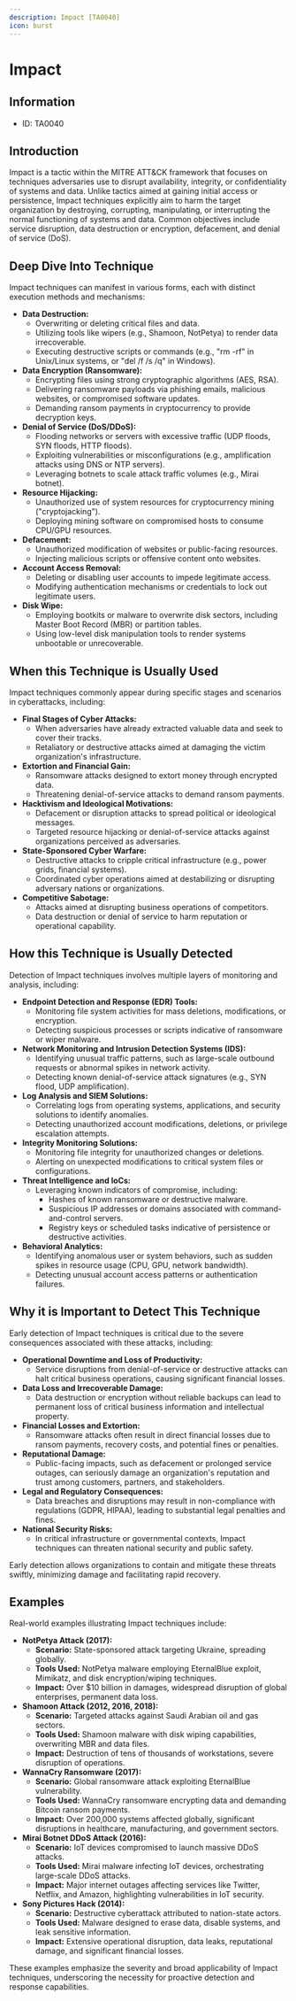```yaml
---
description: Impact [TA0040]
icon: burst
---
```


# Impact

## Information

* ID: TA0040

## Introduction

Impact is a tactic within the MITRE ATT\&CK framework that focuses on techniques adversaries use to disrupt availability, integrity, or confidentiality of systems and data. Unlike tactics aimed at gaining initial access or persistence, Impact techniques explicitly aim to harm the target organization by destroying, corrupting, manipulating, or interrupting the normal functioning of systems and data. Common objectives include service disruption, data destruction or encryption, defacement, and denial of service (DoS).

## Deep Dive Into Technique

Impact techniques can manifest in various forms, each with distinct execution methods and mechanisms:

* **Data Destruction:**
  * Overwriting or deleting critical files and data.
  * Utilizing tools like wipers (e.g., Shamoon, NotPetya) to render data irrecoverable.
  * Executing destructive scripts or commands (e.g., "rm -rf" in Unix/Linux systems, or "del /f /s /q" in Windows).
* **Data Encryption (Ransomware):**
  * Encrypting files using strong cryptographic algorithms (AES, RSA).
  * Delivering ransomware payloads via phishing emails, malicious websites, or compromised software updates.
  * Demanding ransom payments in cryptocurrency to provide decryption keys.
* **Denial of Service (DoS/DDoS):**
  * Flooding networks or servers with excessive traffic (UDP floods, SYN floods, HTTP floods).
  * Exploiting vulnerabilities or misconfigurations (e.g., amplification attacks using DNS or NTP servers).
  * Leveraging botnets to scale attack traffic volumes (e.g., Mirai botnet).
* **Resource Hijacking:**
  * Unauthorized use of system resources for cryptocurrency mining ("cryptojacking").
  * Deploying mining software on compromised hosts to consume CPU/GPU resources.
* **Defacement:**
  * Unauthorized modification of websites or public-facing resources.
  * Injecting malicious scripts or offensive content onto websites.
* **Account Access Removal:**
  * Deleting or disabling user accounts to impede legitimate access.
  * Modifying authentication mechanisms or credentials to lock out legitimate users.
* **Disk Wipe:**
  * Employing bootkits or malware to overwrite disk sectors, including Master Boot Record (MBR) or partition tables.
  * Using low-level disk manipulation tools to render systems unbootable or unrecoverable.

## When this Technique is Usually Used

Impact techniques commonly appear during specific stages and scenarios in cyberattacks, including:

* **Final Stages of Cyber Attacks:**
  * When adversaries have already extracted valuable data and seek to cover their tracks.
  * Retaliatory or destructive attacks aimed at damaging the victim organization's infrastructure.
* **Extortion and Financial Gain:**
  * Ransomware attacks designed to extort money through encrypted data.
  * Threatening denial-of-service attacks to demand ransom payments.
* **Hacktivism and Ideological Motivations:**
  * Defacement or disruption attacks to spread political or ideological messages.
  * Targeted resource hijacking or denial-of-service attacks against organizations perceived as adversaries.
* **State-Sponsored Cyber Warfare:**
  * Destructive attacks to cripple critical infrastructure (e.g., power grids, financial systems).
  * Coordinated cyber operations aimed at destabilizing or disrupting adversary nations or organizations.
* **Competitive Sabotage:**
  * Attacks aimed at disrupting business operations of competitors.
  * Data destruction or denial of service to harm reputation or operational capability.

## How this Technique is Usually Detected

Detection of Impact techniques involves multiple layers of monitoring and analysis, including:

* **Endpoint Detection and Response (EDR) Tools:**
  * Monitoring file system activities for mass deletions, modifications, or encryption.
  * Detecting suspicious processes or scripts indicative of ransomware or wiper malware.
* **Network Monitoring and Intrusion Detection Systems (IDS):**
  * Identifying unusual traffic patterns, such as large-scale outbound requests or abnormal spikes in network activity.
  * Detecting known denial-of-service attack signatures (e.g., SYN flood, UDP amplification).
* **Log Analysis and SIEM Solutions:**
  * Correlating logs from operating systems, applications, and security solutions to identify anomalies.
  * Detecting unauthorized account modifications, deletions, or privilege escalation attempts.
* **Integrity Monitoring Solutions:**
  * Monitoring file integrity for unauthorized changes or deletions.
  * Alerting on unexpected modifications to critical system files or configurations.
* **Threat Intelligence and IoCs:**
  * Leveraging known indicators of compromise, including:
    * Hashes of known ransomware or destructive malware.
    * Suspicious IP addresses or domains associated with command-and-control servers.
    * Registry keys or scheduled tasks indicative of persistence or destructive activities.
* **Behavioral Analytics:**
  * Identifying anomalous user or system behaviors, such as sudden spikes in resource usage (CPU, GPU, network bandwidth).
  * Detecting unusual account access patterns or authentication failures.

## Why it is Important to Detect This Technique

Early detection of Impact techniques is critical due to the severe consequences associated with these attacks, including:

* **Operational Downtime and Loss of Productivity:**
  * Service disruptions from denial-of-service or destructive attacks can halt critical business operations, causing significant financial losses.
* **Data Loss and Irrecoverable Damage:**
  * Data destruction or encryption without reliable backups can lead to permanent loss of critical business information and intellectual property.
* **Financial Losses and Extortion:**
  * Ransomware attacks often result in direct financial losses due to ransom payments, recovery costs, and potential fines or penalties.
* **Reputational Damage:**
  * Public-facing impacts, such as defacement or prolonged service outages, can seriously damage an organization's reputation and trust among customers, partners, and stakeholders.
* **Legal and Regulatory Consequences:**
  * Data breaches and disruptions may result in non-compliance with regulations (GDPR, HIPAA), leading to substantial legal penalties and fines.
* **National Security Risks:**
  * In critical infrastructure or governmental contexts, Impact techniques can threaten national security and public safety.

Early detection allows organizations to contain and mitigate these threats swiftly, minimizing damage and facilitating rapid recovery.

## Examples

Real-world examples illustrating Impact techniques include:

* **NotPetya Attack (2017):**
  * **Scenario:** State-sponsored attack targeting Ukraine, spreading globally.
  * **Tools Used:** NotPetya malware employing EternalBlue exploit, Mimikatz, and disk encryption/wiping techniques.
  * **Impact:** Over $10 billion in damages, widespread disruption of global enterprises, permanent data loss.
* **Shamoon Attack (2012, 2016, 2018):**
  * **Scenario:** Targeted attacks against Saudi Arabian oil and gas sectors.
  * **Tools Used:** Shamoon malware with disk wiping capabilities, overwriting MBR and data files.
  * **Impact:** Destruction of tens of thousands of workstations, severe disruption of operations.
* **WannaCry Ransomware (2017):**
  * **Scenario:** Global ransomware attack exploiting EternalBlue vulnerability.
  * **Tools Used:** WannaCry ransomware encrypting data and demanding Bitcoin ransom payments.
  * **Impact:** Over 200,000 systems affected globally, significant disruptions in healthcare, manufacturing, and government sectors.
* **Mirai Botnet DDoS Attack (2016):**
  * **Scenario:** IoT devices compromised to launch massive DDoS attacks.
  * **Tools Used:** Mirai malware infecting IoT devices, orchestrating large-scale DDoS attacks.
  * **Impact:** Major internet outages affecting services like Twitter, Netflix, and Amazon, highlighting vulnerabilities in IoT security.
* **Sony Pictures Hack (2014):**
  * **Scenario:** Destructive cyberattack attributed to nation-state actors.
  * **Tools Used:** Malware designed to erase data, disable systems, and leak sensitive information.
  * **Impact:** Extensive operational disruption, data leaks, reputational damage, and significant financial losses.

These examples emphasize the severity and broad applicability of Impact techniques, underscoring the necessity for proactive detection and response capabilities.
